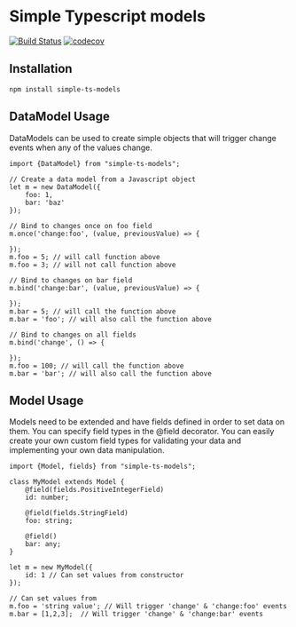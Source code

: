 # Simple Typescript models

[![Build Status](https://travis-ci.org/malero/simple-ts-models.svg?branch=master)](https://travis-ci.org/malero/simple-ts-models) [![codecov](https://codecov.io/gh/malero/simple-ts-models/branch/master/graph/badge.svg)](https://codecov.io/gh/malero/simple-ts-models)

## Installation

```
npm install simple-ts-models
```

## DataModel Usage

DataModels can be used to create simple objects that will trigger change events when any of the values change.

```
import {DataModel} from "simple-ts-models";

// Create a data model from a Javascript object
let m = new DataModel({
    foo: 1,
    bar: 'baz'
});

// Bind to changes once on foo field
m.once('change:foo', (value, previousValue) => {

});
m.foo = 5; // will call function above
m.foo = 3; // will not call function above

// Bind to changes on bar field
m.bind('change:bar', (value, previousValue) => {

});
m.bar = 5; // will call the function above
m.bar = 'foo'; // will also call the function above

// Bind to changes on all fields
m.bind('change', () => {

});
m.foo = 100; // will call the function above
m.bar = 'bar'; // will also call the function above

```


## Model Usage

Models need to be extended and have fields defined in order to set data on them. You can specify field types in the @field decorator. You can easily create your own custom field types for validating your data and implementing your own data manipulation.

```
import {Model, fields} from "simple-ts-models";

class MyModel extends Model {
    @field(fields.PositiveIntegerField)
    id: number;

    @field(fields.StringField)
    foo: string;

    @field()
    bar: any;
}

let m = new MyModel({
    id: 1 // Can set values from constructor
});

// Can set values from
m.foo = 'string value'; // Will trigger 'change' & 'change:foo' events
m.bar = [1,2,3];  // Will trigger 'change' & 'change:bar' events
```